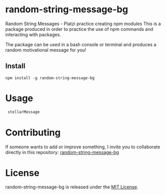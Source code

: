 # random-string-message-bg
Random String Messages - Platzi practice creating npm modules
This is a package produced in order to practice the use of npm commands and interacting with packages. 
<p>The package can be used in a bash console or terminal and produces a random motivational message for you!</p>

## Install

```npm
npm install -g random-string-message-bg
```

# Usage

```bash
 stellarMessage
```

# Contributing

If someone wants to add or improve something, I invite you to collaborate directly in this repository: [random-string-message-bg](https://github.com/BryanGaray99/random-string-message-bg)

# License

random-string-message-bg is released under the [MIT License](https://opensource.org/licenses/MIT).